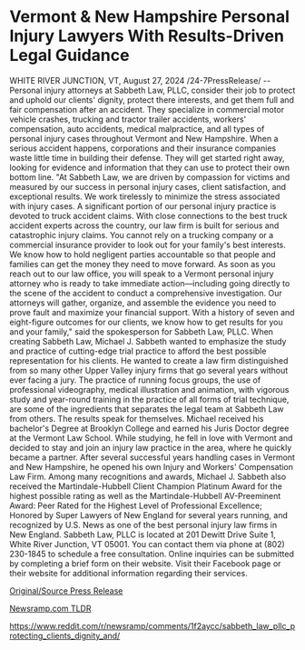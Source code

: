 # Vermont & New Hampshire Personal Injury Lawyers With Results-Driven Legal Guidance

WHITE RIVER JUNCTION, VT, August 27, 2024 /24-7PressRelease/ -- Personal injury attorneys at Sabbeth Law, PLLC, consider their job to protect and uphold our clients' dignity, protect there interests, and get them full and fair compensation after an accident. They specialize in commercial motor vehicle crashes, trucking and tractor trailer accidents, workers' compensation, auto accidents, medical malpractice, and all types of personal injury cases throughout Vermont and New Hampshire.  When a serious accident happens, corporations and their insurance companies waste little time in building their defense. They will get started right away, looking for evidence and information that they can use to protect their own bottom line.   "At Sabbeth Law, we are driven by compassion for victims and measured by our success in personal injury cases, client satisfaction, and exceptional results. We work tirelessly to minimize the stress associated with injury cases. A significant portion of our personal injury practice is devoted to truck accident claims. With close connections to the best truck accident experts across the country, our law firm is built for serious and catastrophic injury claims. You cannot rely on a trucking company or a commercial insurance provider to look out for your family's best interests. We know how to hold negligent parties accountable so that people and families can get the money they need to move forward. As soon as you reach out to our law office, you will speak to a Vermont personal injury attorney who is ready to take immediate action—including going directly to the scene of the accident to conduct a comprehensive investigation. Our attorneys will gather, organize, and assemble the evidence you need to prove fault and maximize your financial support. With a history of seven and eight-figure outcomes for our clients, we know how to get results for you and your family," said the spokesperson for Sabbeth Law, PLLC.  When creating Sabbeth Law, Michael J. Sabbeth wanted to emphasize the study and practice of cutting-edge trial practice to afford the best possible representation for his clients. He wanted to create a law firm distinguished from so many other Upper Valley injury firms that go several years without ever facing a jury.   The practice of running focus groups, the use of professional videography, medical illustration and animation, with vigorous study and year-round training in the practice of all forms of trial technique, are some of the ingredients that separates the legal team at Sabbeth Law from others. The results speak for themselves.   Michael received his bachelor's Degree at Brooklyn College and earned his Juris Doctor degree at the Vermont Law School. While studying, he fell in love with Vermont and decided to stay and join an injury law practice in the area, where he quickly became a partner. After several successful years handling cases in Vermont and New Hampshire, he opened his own Injury and Workers' Compensation Law Firm.   Among many recognitions and awards, Michael J. Sabbeth also received the Martindale-Hubbell Client Champion Platinum Award for the highest possible rating as well as the Martindale-Hubbell AV-Preeminent Award: Peer Rated for the Highest Level of Professional Excellence; Honored by Super Lawyers of New England for several years running, and recognized by U.S. News as one of the best personal injury law firms in New England.  Sabbeth Law, PLLC is located at 201 Dewitt Drive Suite 1, White River Junction, VT 05001. You can contact them via phone at (802) 230-1845 to schedule a free consultation. Online inquiries can be submitted by completing a brief form on their website. Visit their Facebook page or their website for additional information regarding their services. 

[Original/Source Press Release](https://www.24-7pressrelease.com/press-release/513804/vermont-new-hampshire-personal-injury-lawyers-with-results-driven-legal-guidance)
                    

[Newsramp.com TLDR](None) 

https://www.reddit.com/r/newsramp/comments/1f2aycc/sabbeth_law_pllc_protecting_clients_dignity_and/